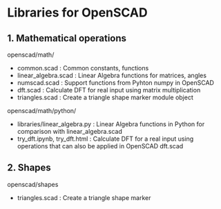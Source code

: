 # Libraries for OpenSCAD

## 1. Mathematical operations
openscad/math/
* common.scad : Common constants, functions
* linear_algebra.scad : Linear Algebra functions for matrices, angles
* numscad.scad : Support functions from Pyhton numpy in OpenSCAD
* dft.scad : Calculate DFT for real input using matrix multiplication
* triangles.scad : Create a triangle shape marker module object

openscad/math/python/
* libraries/linear_algebra.py : Linear Algebra functions in Python for comparison with linear_algebra.scad
* try_dft.ipynb, try_dft.html : Calculate DFT for a real input using operations that can also be applied in OpenSCAD dft.scad

## 2. Shapes
openscad/shapes
* triangles.scad : Create a triangle shape marker